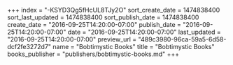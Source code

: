 +++
index = "-KSYD3Qg5fHcUL8TJy2O"
sort_create_date = 1474838400
sort_last_updated = 1474838400
sort_publish_date = 1474838400
create_date = "2016-09-25T14:20:00-07:00"
publish_date = "2016-09-25T14:20:00-07:00"
date = "2016-09-25T14:20:00-07:00"
last_updated = "2016-09-25T14:20:00-07:00"
preview_url = "489c3980-96ca-59a5-6d58-dcf2fe3272d7"
name = "Bobtimystic Books"
title = "Bobtimystic Books"
books_publisher = "publishers/bobtimystic-books.md"
+++

